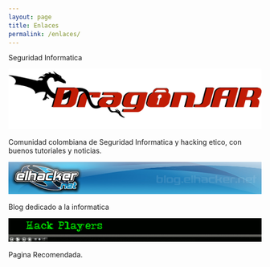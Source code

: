 ```yaml
---
layout: page
title: Enlaces
permalink: /enlaces/
---
```

Seguridad Informatica

<a href="http://www.dragonjar.org/" target="_blank">
<img src="/images/dragon.png">
<a/>

Comunidad colombiana de Seguridad Informatica y hacking etico, con buenos tutoriales y noticias.

<a href="http://www.blog.elhacker.net/" target="_blank">
<img src="/images/hackernet.jpg">
<a/>

Blog dedicado a la informatica

<a href="http://http://www.hackplayers.com/" target="_blank">
<img src="/images/hackplayers.gif">
<a/>

Pagina Recomendada.
